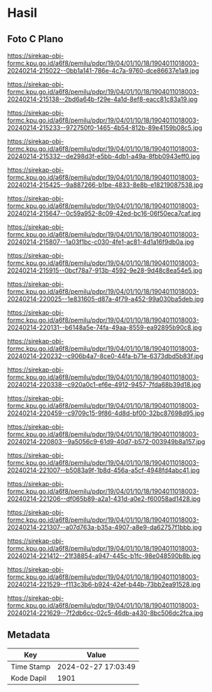 # Hasil

## Foto C Plano

https://sirekap-obj-formc.kpu.go.id/a6f8/pemilu/pdpr/19/04/01/10/18/1904011018003-20240214-215022--0bb1a141-786e-4c7a-9760-dce86637e1a9.jpg

https://sirekap-obj-formc.kpu.go.id/a6f8/pemilu/pdpr/19/04/01/10/18/1904011018003-20240214-215138--2bd6a64b-f29e-4a1d-8ef8-eacc81c83a19.jpg

https://sirekap-obj-formc.kpu.go.id/a6f8/pemilu/pdpr/19/04/01/10/18/1904011018003-20240214-215233--972750f0-1465-4b54-812b-89e4159b08c5.jpg

https://sirekap-obj-formc.kpu.go.id/a6f8/pemilu/pdpr/19/04/01/10/18/1904011018003-20240214-215332--de298d3f-e5bb-4db1-a49a-8fbb0943eff0.jpg

https://sirekap-obj-formc.kpu.go.id/a6f8/pemilu/pdpr/19/04/01/10/18/1904011018003-20240214-215425--9a887266-b1be-4833-8e8b-e18219087538.jpg

https://sirekap-obj-formc.kpu.go.id/a6f8/pemilu/pdpr/19/04/01/10/18/1904011018003-20240214-215647--0c59a952-8c09-42ed-bc16-06f50eca7caf.jpg

https://sirekap-obj-formc.kpu.go.id/a6f8/pemilu/pdpr/19/04/01/10/18/1904011018003-20240214-215807--1a03f1bc-c030-4fe1-ac81-4d1a16f9db0a.jpg

https://sirekap-obj-formc.kpu.go.id/a6f8/pemilu/pdpr/19/04/01/10/18/1904011018003-20240214-215915--0bcf78a7-913b-4592-9e28-9d48c8ea54e5.jpg

https://sirekap-obj-formc.kpu.go.id/a6f8/pemilu/pdpr/19/04/01/10/18/1904011018003-20240214-220025--1e831605-d87a-4f79-a452-99a030ba5deb.jpg

https://sirekap-obj-formc.kpu.go.id/a6f8/pemilu/pdpr/19/04/01/10/18/1904011018003-20240214-220131--b6148a5e-74fa-49aa-8559-ea92895b90c8.jpg

https://sirekap-obj-formc.kpu.go.id/a6f8/pemilu/pdpr/19/04/01/10/18/1904011018003-20240214-220232--c906b4a7-8ce0-44fa-b71e-6373dbd5b83f.jpg

https://sirekap-obj-formc.kpu.go.id/a6f8/pemilu/pdpr/19/04/01/10/18/1904011018003-20240214-220338--c920a0c1-ef6e-4912-9457-7fda68b39d18.jpg

https://sirekap-obj-formc.kpu.go.id/a6f8/pemilu/pdpr/19/04/01/10/18/1904011018003-20240214-220459--c9709c15-9f86-4d8d-bf00-32bc87698d95.jpg

https://sirekap-obj-formc.kpu.go.id/a6f8/pemilu/pdpr/19/04/01/10/18/1904011018003-20240214-220803--9a5056c9-61d9-40d7-b572-003949b8a157.jpg

https://sirekap-obj-formc.kpu.go.id/a6f8/pemilu/pdpr/19/04/01/10/18/1904011018003-20240214-221007--b5083a9f-1b8d-456a-a5cf-4948fd4abc41.jpg

https://sirekap-obj-formc.kpu.go.id/a6f8/pemilu/pdpr/19/04/01/10/18/1904011018003-20240214-221206--df065b89-a2a1-431d-a0e2-f60058ad1428.jpg

https://sirekap-obj-formc.kpu.go.id/a6f8/pemilu/pdpr/19/04/01/10/18/1904011018003-20240214-221307--a07d763a-b35a-4907-a8e9-da62757f1bbb.jpg

https://sirekap-obj-formc.kpu.go.id/a6f8/pemilu/pdpr/19/04/01/10/18/1904011018003-20240214-221412--21f38854-a947-445c-b1fc-98e048590b8b.jpg

https://sirekap-obj-formc.kpu.go.id/a6f8/pemilu/pdpr/19/04/01/10/18/1904011018003-20240214-221529--f113c3b6-b924-42ef-b44b-73bb2ea91528.jpg

https://sirekap-obj-formc.kpu.go.id/a6f8/pemilu/pdpr/19/04/01/10/18/1904011018003-20240214-221629--7f2db6cc-02c5-46db-a430-8bc506dc2fca.jpg


## Metadata

| Key        | Value               |
| ---------- | ------------------- |
| Time Stamp | 2024-02-27 17:03:49 |
| Kode Dapil | 1901                |



